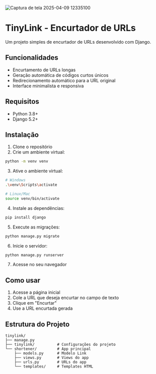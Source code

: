 
![Captura de tela 2025-04-09 12335100](https://github.com/user-attachments/assets/139425a8-3a64-4521-b168-b586b1cc09e9)


# TinyLink - Encurtador de URLs

Um projeto simples de encurtador de URLs desenvolvido com Django.

## Funcionalidades

- Encurtamento de URLs longas
- Geração automática de códigos curtos únicos
- Redirecionamento automático para a URL original
- Interface minimalista e responsiva

## Requisitos

- Python 3.8+
- Django 5.2+

## Instalação

1. Clone o repositório
2. Crie um ambiente virtual:
```bash
python -m venv venv
```

3. Ative o ambiente virtual:
```bash
# Windows
.\venv\Scripts\activate

# Linux/Mac
source venv/bin/activate
```

4. Instale as dependências:
```bash
pip install django
```

5. Execute as migrações:
```bash
python manage.py migrate
```

6. Inicie o servidor:
```bash
python manage.py runserver
```

7. Acesse no seu navegador

## Como usar

1. Acesse a página inicial
2. Cole a URL que deseja encurtar no campo de texto
3. Clique em "Encurtar"
4. Use a URL encurtada gerada

## Estrutura do Projeto

```
tinylink/
├── manage.py
├── tinylink/          # Configurações do projeto
└── shortener/         # App principal
    ├── models.py      # Modelo Link
    ├── views.py       # Views do app
    ├── urls.py        # URLs do app
    └── templates/     # Templates HTML
``` 
